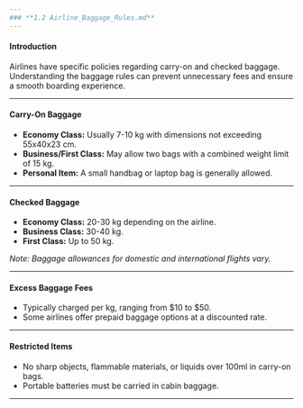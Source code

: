 ```yaml
---
### **1.2 Airline_Baggage_Rules.md**
---
```


#### **Introduction**

Airlines have specific policies regarding carry-on and checked baggage. Understanding the baggage rules can prevent unnecessary fees and ensure a smooth boarding experience.

---

#### **Carry-On Baggage**

- **Economy Class:** Usually 7-10 kg with dimensions not exceeding 55x40x23 cm.
- **Business/First Class:** May allow two bags with a combined weight limit of 15 kg.
- **Personal Item:** A small handbag or laptop bag is generally allowed.

---

#### **Checked Baggage**

- **Economy Class:** 20-30 kg depending on the airline.
- **Business Class:** 30-40 kg.
- **First Class:** Up to 50 kg.

_Note: Baggage allowances for domestic and international flights vary._

---

#### **Excess Baggage Fees**

- Typically charged per kg, ranging from $10 to $50.
- Some airlines offer prepaid baggage options at a discounted rate.

---

#### **Restricted Items**

- No sharp objects, flammable materials, or liquids over 100ml in carry-on bags.
- Portable batteries must be carried in cabin baggage.

---
